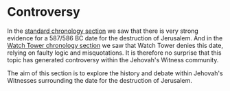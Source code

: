 # Controversy

In the [standard chronology section](../standard/standard.md) we saw that there is very strong evidence for a 587/586 BC
date for the destruction of Jerusalem. And in the [Watch Tower chronology section](../watchtower/watchtower.md) we saw
that Watch Tower denies this date, relying on faulty logic and misquotations. It is therefore no surprise that this
topic has generated controversy within the Jehovah's Witness community.

The aim of this section is to explore the history and debate within Jehovah's Witnesses surrounding the date for the
destruction of Jerusalem.
